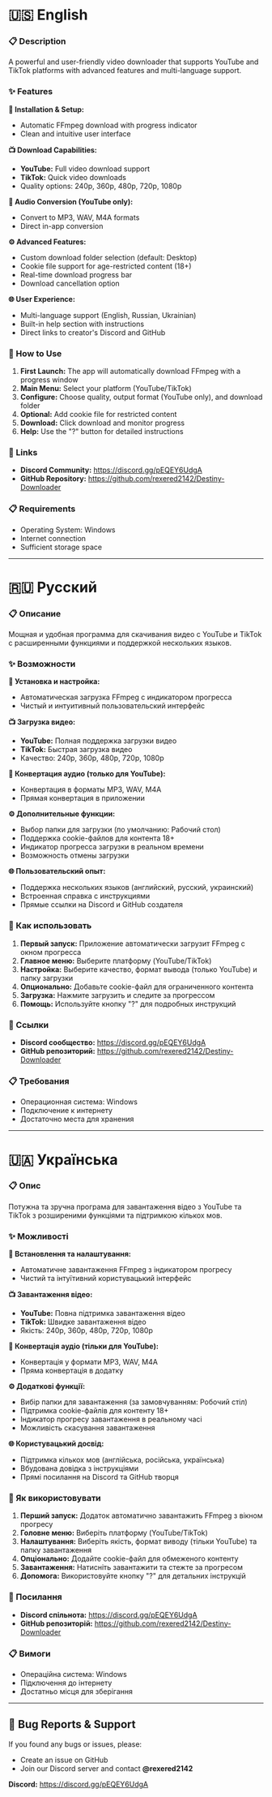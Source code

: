 # 🇺🇸 **English**

### 📋 Description
A powerful and user-friendly video downloader that supports YouTube and TikTok platforms with advanced features and multi-language support.

### ✨ Features

**🔧 Installation & Setup:**
- Automatic FFmpeg download with progress indicator
- Clean and intuitive user interface

**📺 Download Capabilities:**
- **YouTube:** Full video download support
- **TikTok:** Quick video downloads
- Quality options: 240p, 360p, 480p, 720p, 1080p

**🎵 Audio Conversion (YouTube only):**
- Convert to MP3, WAV, M4A formats
- Direct in-app conversion

**⚙️ Advanced Features:**
- Custom download folder selection (default: Desktop)
- Cookie file support for age-restricted content (18+)
- Real-time download progress bar
- Download cancellation option

**🌐 User Experience:**
- Multi-language support (English, Russian, Ukrainian)
- Built-in help section with instructions
- Direct links to creator's Discord and GitHub

### 🚀 How to Use

1. **First Launch:** The app will automatically download FFmpeg with a progress window
2. **Main Menu:** Select your platform (YouTube/TikTok)
3. **Configure:** Choose quality, output format (YouTube only), and download folder
4. **Optional:** Add cookie file for restricted content
5. **Download:** Click download and monitor progress
6. **Help:** Use the "?" button for detailed instructions

### 🔗 Links
- **Discord Community:** https://discord.gg/pEQEY6UdgA
- **GitHub Repository:** https://github.com/rexered2142/Destiny-Downloader

### 📋 Requirements
- Operating System: Windows
- Internet connection
- Sufficient storage space

---

# 🇷🇺 **Русский**

### 📋 Описание
Мощная и удобная программа для скачивания видео с YouTube и TikTok с расширенными функциями и поддержкой нескольких языков.

### ✨ Возможности

**🔧 Установка и настройка:**
- Автоматическая загрузка FFmpeg с индикатором прогресса
- Чистый и интуитивный пользовательский интерфейс

**📺 Загрузка видео:**
- **YouTube:** Полная поддержка загрузки видео
- **TikTok:** Быстрая загрузка видео
- Качество: 240p, 360p, 480p, 720p, 1080p

**🎵 Конвертация аудио (только для YouTube):**
- Конвертация в форматы MP3, WAV, M4A
- Прямая конвертация в приложении

**⚙️ Дополнительные функции:**
- Выбор папки для загрузки (по умолчанию: Рабочий стол)
- Поддержка cookie-файлов для контента 18+
- Индикатор прогресса загрузки в реальном времени
- Возможность отмены загрузки

**🌐 Пользовательский опыт:**
- Поддержка нескольких языков (английский, русский, украинский)
- Встроенная справка с инструкциями
- Прямые ссылки на Discord и GitHub создателя

### 🚀 Как использовать

1. **Первый запуск:** Приложение автоматически загрузит FFmpeg с окном прогресса
2. **Главное меню:** Выберите платформу (YouTube/TikTok)
3. **Настройка:** Выберите качество, формат вывода (только YouTube) и папку загрузки
4. **Опционально:** Добавьте cookie-файл для ограниченного контента
5. **Загрузка:** Нажмите загрузить и следите за прогрессом
6. **Помощь:** Используйте кнопку "?" для подробных инструкций

### 🔗 Ссылки
- **Discord сообщество:** https://discord.gg/pEQEY6UdgA
- **GitHub репозиторий:** https://github.com/rexered2142/Destiny-Downloader

### 📋 Требования
- Операционная система: Windows
- Подключение к интернету
- Достаточно места для хранения

---

# 🇺🇦 **Українська**

### 📋 Опис
Потужна та зручна програма для завантаження відео з YouTube та TikTok з розширеними функціями та підтримкою кількох мов.

### ✨ Можливості

**🔧 Встановлення та налаштування:**
- Автоматичне завантаження FFmpeg з індикатором прогресу
- Чистий та інтуїтивний користувацький інтерфейс

**📺 Завантаження відео:**
- **YouTube:** Повна підтримка завантаження відео
- **TikTok:** Швидке завантаження відео
- Якість: 240p, 360p, 480p, 720p, 1080p

**🎵 Конвертація аудіо (тільки для YouTube):**
- Конвертація у формати MP3, WAV, M4A
- Пряма конвертація в додатку

**⚙️ Додаткові функції:**
- Вибір папки для завантаження (за замовчуванням: Робочий стіл)
- Підтримка cookie-файлів для контенту 18+
- Індикатор прогресу завантаження в реальному часі
- Можливість скасування завантаження

**🌐 Користувацький досвід:**
- Підтримка кількох мов (англійська, російська, українська)
- Вбудована довідка з інструкціями
- Прямі посилання на Discord та GitHub творця

### 🚀 Як використовувати

1. **Перший запуск:** Додаток автоматично завантажить FFmpeg з вікном прогресу
2. **Головне меню:** Виберіть платформу (YouTube/TikTok)
3. **Налаштування:** Виберіть якість, формат виводу (тільки YouTube) та папку завантаження
4. **Опціонально:** Додайте cookie-файл для обмеженого контенту
5. **Завантаження:** Натисніть завантажити та стежте за прогресом
6. **Допомога:** Використовуйте кнопку "?" для детальних інструкцій

### 🔗 Посилання
- **Discord спільнота:** https://discord.gg/pEQEY6UdgA
- **GitHub репозиторій:** https://github.com/rexered2142/Destiny-Downloader

### 📋 Вимоги
- Операційна система: Windows
- Підключення до інтернету
- Достатньо місця для зберігання

---

## 🐛 Bug Reports & Support

If you found any bugs or issues, please:
- Create an issue on GitHub
- Join our Discord server and contact **@rexered2142**

**Discord:** https://discord.gg/pEQEY6UdgA
